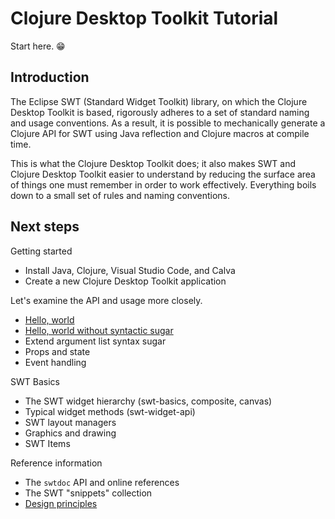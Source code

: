 # Clojure Desktop Toolkit Tutorial

Start here. 😁

## Introduction

The Eclipse SWT (Standard Widget Toolkit) library, on which the Clojure Desktop Toolkit is based, rigorously adheres to a set of standard naming and usage conventions.  As a result, it is possible to mechanically generate a Clojure API for SWT using Java reflection and Clojure macros at compile time.

This is what the Clojure Desktop Toolkit does; it also makes SWT and Clojure Desktop Toolkit easier to understand by reducing the surface area of things one must remember in order to work effectively.  Everything boils down to a small set of rules and naming conventions.

## Next steps

Getting started

* Install Java, Clojure, Visual Studio Code, and Calva
* Create a new Clojure Desktop Toolkit application

Let's examine the API and usage more closely.

* [Hello, world](hello-world.md)
* [Hello, world without syntactic sugar](hello-world-no-sugar.md)
* Extend argument list syntax sugar
* Props and state
* Event handling

SWT Basics

* The SWT widget hierarchy (swt-basics, composite, canvas)
* Typical widget methods (swt-widget-api)
* SWT layout managers
* Graphics and drawing
* SWT Items

Reference information

* The `swtdoc` API and online references
* The SWT "snippets" collection
* [Design principles](principles.md)
